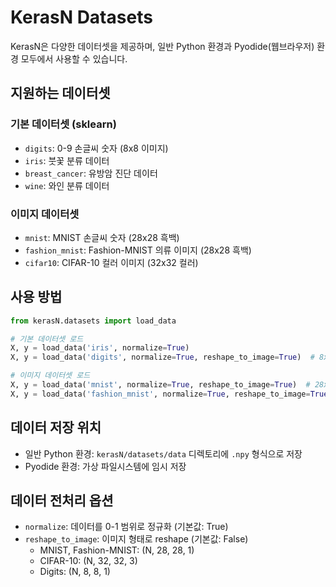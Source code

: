 # KerasN Datasets

KerasN은 다양한 데이터셋을 제공하며, 일반 Python 환경과 Pyodide(웹브라우저) 환경 모두에서 사용할 수 있습니다.

## 지원하는 데이터셋

### 기본 데이터셋 (sklearn)
- `digits`: 0-9 손글씨 숫자 (8x8 이미지)
- `iris`: 붓꽃 분류 데이터
- `breast_cancer`: 유방암 진단 데이터
- `wine`: 와인 분류 데이터

### 이미지 데이터셋
- `mnist`: MNIST 손글씨 숫자 (28x28 흑백)
- `fashion_mnist`: Fashion-MNIST 의류 이미지 (28x28 흑백)
- `cifar10`: CIFAR-10 컬러 이미지 (32x32 컬러)

## 사용 방법

```python
from kerasN.datasets import load_data

# 기본 데이터셋 로드
X, y = load_data('iris', normalize=True)
X, y = load_data('digits', normalize=True, reshape_to_image=True)  # 8x8x1 이미지로 변환

# 이미지 데이터셋 로드
X, y = load_data('mnist', normalize=True, reshape_to_image=True)  # 28x28x1 이미지로 변환
X, y = load_data('fashion_mnist', normalize=True, reshape_to_image=True)
```

## 데이터 저장 위치
- 일반 Python 환경: `kerasN/datasets/data` 디렉토리에 `.npy` 형식으로 저장
- Pyodide 환경: 가상 파일시스템에 임시 저장

## 데이터 전처리 옵션
- `normalize`: 데이터를 0-1 범위로 정규화 (기본값: True)
- `reshape_to_image`: 이미지 형태로 reshape (기본값: False)
  - MNIST, Fashion-MNIST: (N, 28, 28, 1)
  - CIFAR-10: (N, 32, 32, 3)
  - Digits: (N, 8, 8, 1)
```
